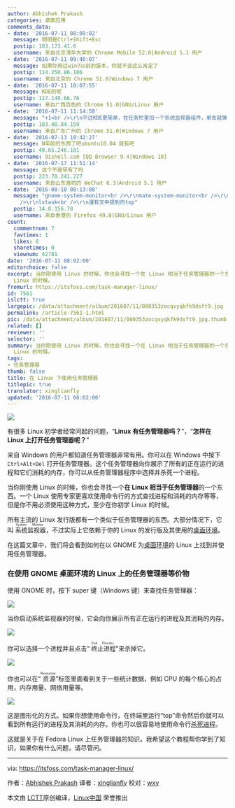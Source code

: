 ```yaml
---
author: Abhishek Prakash
categories: 桌面应用
comments_data:
- date: '2016-07-11 08:09:02'
  message: 明明是Ctrl+Shift+Esc
  postip: 183.173.41.6
  username: 来自北京清华大学的 Chrome Mobile 52.0|Android 5.1 用户
- date: '2016-07-11 09:40:07'
  message: 如果你用过win7以前的版本，你就不会这么肯定了
  postip: 114.250.86.106
  username: 来自北京的 Chrome 51.0|Windows 7 用户
- date: '2016-07-11 10:07:55'
  message: KDE的呢
  postip: 117.140.66.76
  username: 来自广西百色的 Chrome 51.0|GNU/Linux 用户
- date: '2016-07-11 11:14:58'
  message: "+1<br />\r\n不过KDE更简单，在任务栏里加一个系统监视器组件，单击就弹出任务管理器了。"
  postip: 183.48.84.159
  username: 来自广东广州的 Chrome 51.0|Windows 7 用户
- date: '2016-07-13 10:42:27'
  message: N年前的东西了吧ubuntu10.04 就有吧
  postip: 49.65.246.101
  username: 9ishell.com [QQ Browser 9.4|Windows 10]
- date: '2016-07-17 11:51:14'
  message: 这个不是早有了吗
  postip: 223.78.241.227
  username: 来自山东潍坊的 WeChat 6.3|Android 5.1 用户
- date: '2016-08-10 08:13:08'
  message: "gnome-system-monitor<br />\r\nmate-system-monitor<br />\r\nksysguard<br
    />\r\nlxtask<br />\r\n還有文中提到的top"
  postip: 14.0.156.78
  username: 来自香港的 Firefox 49.0|GNU/Linux 用户
count:
  commentnum: 7
  favtimes: 1
  likes: 0
  sharetimes: 0
  viewnum: 42781
date: '2016-07-11 08:02:00'
editorchoice: false
excerpt: 当你刚使用 Linux 的时候，你也会寻找一个在 Linux 相当于任务管理器的一个东西。一个 Linux 使用专家更喜欢使用命令行的方式查找进程和消耗的内存等等，但是你不用必须使用这种方式，至少在你初学
  Linux 的时候。
fromurl: https://itsfoss.com/task-manager-linux/
id: 7561
islctt: true
largepic: /data/attachment/album/201607/11/080353zocqvyqkfk9dsft9.jpg
permalink: /article-7561-1.html
pic: /data/attachment/album/201607/11/080353zocqvyqkfk9dsft9.jpg.thumb.jpg
related: []
reviewer: ''
selector: ''
summary: 当你刚使用 Linux 的时候，你也会寻找一个在 Linux 相当于任务管理器的一个东西。一个 Linux 使用专家更喜欢使用命令行的方式查找进程和消耗的内存等等，但是你不用必须使用这种方式，至少在你初学
  Linux 的时候。
tags:
- 任务管理器
thumb: false
title: 在 Linux 下使用任务管理器
titlepic: true
translator: xinglianfly
updated: '2016-07-11 08:02:00'
---
```


![](/data/attachment/album/201607/11/080353zocqvyqkfk9dsft9.jpg)


有很多 Linux 初学者经常问起的问题，“**Linux 有任务管理器吗？**”，“**怎样在 Linux 上打开任务管理器呢？**”


来自 Windows 的用户都知道任务管理器非常有用。你可以在 Windows 中按下 `Ctrl+Alt+Del` 打开任务管理器。这个任务管理器向你展示了所有的正在运行的进程和它们消耗的内存，你可以从任务管理器程序中选择并杀死一个进程。


当你刚使用 Linux 的时候，你也会寻找一个**在 Linux 相当于任务管理器**的一个东西。一个 Linux 使用专家更喜欢使用命令行的方式查找进程和消耗的内存等等，但是你不用必须使用这种方式，至少在你初学 Linux 的时候。


所有主流的 Linux 发行版都有一个类似于任务管理器的东西。大部分情况下，它叫<ruby> 系统监视器 <rp>  （ </rp> <rt>  System Monitor </rt> <rp>  ） </rp></ruby>，不过实际上它依赖于你的 Linux 的发行版及其使用的[桌面环境](https://wiki.archlinux.org/index.php/desktop_environment)。


在这篇文章中，我们将会看到如何在以 GNOME 为[桌面环境](https://itsfoss.com/best-linux-desktop-environments/)的 Linux 上找到并使用任务管理器。


### 在使用 GNOME 桌面环境的 Linux 上的任务管理器等价物


使用 GNOME 时，按下 super 键（Windows 键）来查找任务管理器：


![](/data/attachment/album/201607/11/080407m1gr5r5qklj58qj2.png)


当你启动系统监视器的时候，它会向你展示所有正在运行的进程及其消耗的内存。


![](/data/attachment/album/201607/11/080427thwmuia2ugd43iu1.jpeg)


你可以选择一个进程并且点击“<ruby> 终止进程 <rp>  （ </rp> <rt>  End Process </rt> <rp>  ） </rp></ruby>”来杀掉它。


![](/data/attachment/album/201607/11/080438nw4wrrjmx5w4omm8.png)


你也可以在“<ruby> 资源 <rp>  （ </rp> <rt>  Resources </rt> <rp>  ） </rp></ruby>”标签里面看到关于一些统计数据，例如 CPU 的每个核心的占用，内存用量、网络用量等。


![](/data/attachment/album/201607/11/080454aw6mmyf8ywyvf6jf.png)


这是图形化的方式。如果你想使用命令行，在终端里运行“top”命令然后你就可以看到所有运行的进程及其消耗的内存。你也可以很容易地使用命令行[杀死进程](https://itsfoss.com/how-to-find-the-process-id-of-a-program-and-kill-it-quick-tip/)。


这就是关于在 Fedora Linux 上任务管理器的知识。我希望这个教程帮你学到了知识，如果你有什么问题，请尽管问。




---


via: <https://itsfoss.com/task-manager-linux/>


作者：[Abhishek Prakash](https://itsfoss.com/author/abhishek/) 译者：[xinglianfly](https://github.com/xinglianfly) 校对：[wxy](https://github.com/wxy)


本文由 [LCTT](https://github.com/LCTT/TranslateProject)原创编译，[Linux中国](https://linux.cn/) 荣誉推出